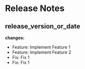 # Release Notes

## release_version_or_date

**changes:**

* Feature: Implement Feature 1
* Feature: Implement Feature 2
* Fix: Fix 1
* Fix: Fix 1
